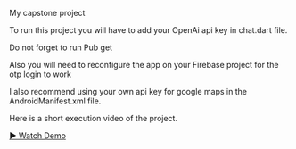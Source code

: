 My capstone project

To run this project you will have to add your OpenAi api key in chat.dart file.

Do not forget to run Pub get

Also you will need to reconfigure the app on your Firebase project for the otp login to work

I also recommend using your own api key for google maps in the AndroidManifest.xml file.



Here is a short execution video of the project.


[▶️ Watch Demo](Liftoff-main/assets/liftoff.mp4)

